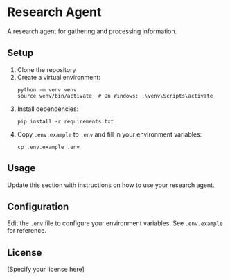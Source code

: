 # Research Agent

A research agent for gathering and processing information.

## Setup

1. Clone the repository
2. Create a virtual environment:
   ```
   python -m venv venv
   source venv/bin/activate  # On Windows: .\venv\Scripts\activate
   ```
3. Install dependencies:
   ```
   pip install -r requirements.txt
   ```
4. Copy `.env.example` to `.env` and fill in your environment variables:
   ```
   cp .env.example .env
   ```

## Usage

Update this section with instructions on how to use your research agent.

## Configuration

Edit the `.env` file to configure your environment variables. See `.env.example` for reference.

## License

[Specify your license here]
